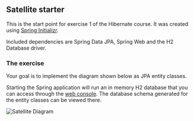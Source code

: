 ## Satellite starter
This is the start point for exercise 1 of the Hibernate course.
It was created using [Spring Initializr](http://start.spring.io).

Included dependencies are Spring Data JPA, Spring Web and the H2 Database driver.

### The exercise
Your goal is to implement the diagram shown below as JPA entity classes.

Starting the Spring application will run an in memory H2 database that you can access through the [web console](http://localhost:8080/h2-console).
The database schema generated for the entity classes can be viewed there.

![Satellite Diagram](/spaceObjects.png)